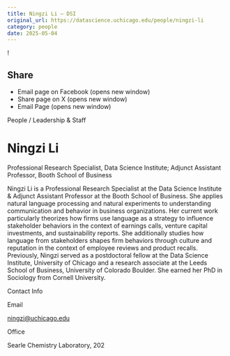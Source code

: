 ```yaml
---
title: Ningzi Li – DSI
original_url: https://datascience.uchicago.edu/people/ningzi-li
category: people
date: 2025-05-04
---
```


<!-- Table-like structure detected -->

!

## Share

* Email page on Facebook (opens new window)
* Share page on X (opens new window)
* Email Page (opens new window)

<!-- Table-like structure detected -->

People / Leadership & Staff

# Ningzi Li

Professional Research Specialist, Data Science Institute; Adjunct Assistant Professor, Booth School of Business

Ningzi Li is a Professional Research Specialist at the Data Science Institute & Adjunct Assistant Professor at the Booth School of Business. She applies natural language processing and natural experiments to understanding communication and behavior in business organizations. Her current work particularly theorizes how firms use language as a strategy to influence stakeholder behaviors in the context of earnings calls, venture capital investments, and sustainability reports. She additionally studies how language from stakeholders shapes firm behaviors through culture and reputation in the context of employee reviews and product recalls. Previously, Ningzi served as a postdoctoral fellow at the Data Science Institute, University of Chicago and a research associate at the Leeds School of Business, University of Colorado Boulder. She earned her PhD in Sociology from Cornell University.

Contact Info

Email

[ningzi@uchicago.edu](mailto:ningzi@uchicago.edu)

Office

Searle Chemistry Laboratory, 202